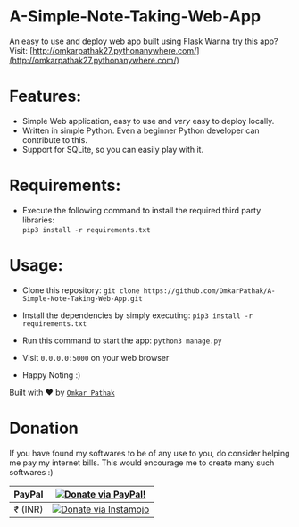 # A-Simple-Note-Taking-Web-App
An easy to use and deploy web app built using Flask
Wanna try this app? Visit: [http://omkarpathak27.pythonanywhere.com/](http://omkarpathak27.pythonanywhere.com/)

# Features:

* Simple Web application, easy to use and *very* easy to deploy locally.
* Written in simple Python. Even a beginner Python developer can contribute to this.
* Support for SQLite, so you can easily play with it.

# Requirements:

* Execute the following command to install the required third party libraries:<br />
`pip3 install -r requirements.txt`

# Usage:
* Clone this repository:
`git clone https://github.com/OmkarPathak/A-Simple-Note-Taking-Web-App.git`

* Install the dependencies by simply executing:
`pip3 install -r requirements.txt`

* Run this command to start the app:
`python3 manage.py`

* Visit `0.0.0.0:5000` on your web browser

* Happy Noting :)

Built with ♥ by [`Omkar Pathak`](http://www.omkarpathak.in/)

# Donation

If you have found my softwares to be of any use to you, do consider helping me pay my internet bills. This would encourage me to create many such softwares :)

| PayPal | <a href="https://paypal.me/omkarpathak27" target="_blank"><img src="https://www.paypalobjects.com/webstatic/mktg/logo/AM_mc_vs_dc_ae.jpg" alt="Donate via PayPal!" title="Donate via PayPal!" /></a> |
|:-------------------------------------------:|:-------------------------------------------------------------:|
| ₹ (INR)  | <a href="https://www.instamojo.com/@omkarpathak/" target="_blank"><img src="https://www.soldermall.com/images/pic-online-payment.jpg" alt="Donate via Instamojo" title="Donate via instamojo" /></a> |
